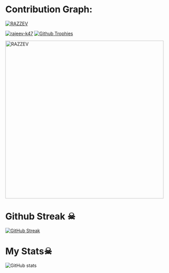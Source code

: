 # Contribution Graph:
<a href="https://github.com/rajeev-k47"><img alt="RAZZEV" src="https://ghactivity.mrayush.me/graph?username=rajeev-k47&bg_color=1F222E&color=F8D866&line=F85D7F&point=FFFFFF&hide_border=true" /></a>
  
  [![rajeev-k47](https://github-stats-alpha.vercel.app/api?username=rajeev-k47 "RAZZEV")](https://github-stats-alpha.vercel.app/api?username=rajeev-k47 "RAZZEV")
[![Github Trophies](https://github-profile-trophy.vercel.app/?username=rajeev-k47&theme=transparent&no-bg=true&margin-w=15&margin-h=10&row=1&column=6&count_private=true)]()
<p><img width="494" align="center" src="https://github-readme-stats.vercel.app/api/top-langs?username=rajeev-k47&show_icons=true&locale=en&layout=compact" alt="RAZZEV" /></p>


# Github Streak ☠︎︎
  [![GitHub Streak](https://streak-stats.demolab.com?user=rajeev-k47&theme=radical&border_radius=5&date_format=j%20M%5B%20Y%5D&fire=FF8100)]()

# My Stats☠︎︎
![ GitHub stats](https://github-readme-stats.vercel.app/api?username=rajeev-k47&show_icons=true&theme=radical)
